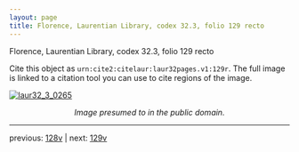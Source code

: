 ```yaml
---
layout: page
title: Florence, Laurentian Library, codex 32.3, folio 129 recto
---
```


Florence, Laurentian Library, codex 32.3, folio 129 recto

Cite this object as `urn:cite2:citelaur:laur32pages.v1:129r`.  The full image is linked to a citation tool you can use to cite regions of the image.

[![laur32_3_0265](http://www.homermultitext.org/iipsrv?IIIF=/project/homer/pyramidal/deepzoom/citelaur/laur32imgs/v1/laur32_3_0265.tif/full/800,/0/default.jpg)](http://www.homermultitext.org/ict2/?urn=urn:cite2:citelaur:laur32imgs.v1:laur32_3_0265) 

<p style="text-align: center; font-style: italic;">Image presumed to in the public domain.</p>

---

previous: [128v](../128v/) | next: [129v](../129v/)
